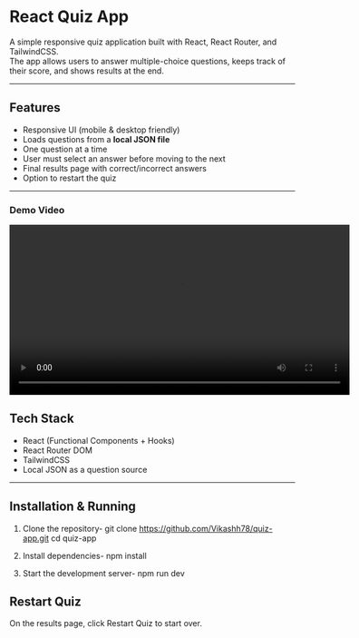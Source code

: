 # React Quiz App 

A simple responsive quiz application built with React, React Router, and TailwindCSS.  
The app allows users to answer multiple-choice questions, keeps track of their score, and shows results at the end.

---

## Features
- Responsive UI (mobile & desktop friendly)
- Loads questions from a **local JSON file**
- One question at a time
- User must select an answer before moving to the next
- Final results page with correct/incorrect answers
- Option to restart the quiz

---

### Demo Video

<video width="600" controls>
  <source src="demo.mp4.mp4" type="video/mp4">
</video>

##  Tech Stack
- React (Functional Components + Hooks)
- React Router DOM
- TailwindCSS
- Local JSON as a question source

---

## Installation & Running

1. Clone the repository-
   git clone https://github.com/Vikashh78/quiz-app.git
   cd quiz-app

2. Install dependencies-
    npm install

3. Start the development server-
    npm run dev


## Restart Quiz

On the results page, click Restart Quiz to start over.
